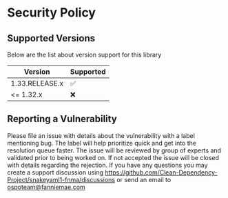 # Security Policy

## Supported Versions

Below are the list about version support for this library

| Version | Supported          |
| ------- | ------------------ |
| 1.33.RELEASE.x   | :white_check_mark: |
| <= 1.32.x   | :x:                |

## Reporting a Vulnerability

Please file an issue with details about the vulnerability with a label mentioning bug. The label will help prioritize quick and get into the resolution queue faster. 
The issue will be reviewed by group of experts and validated prior to being worked on. If not accepted the issue will be closed with details regarding the rejection. 
If you have any questions you may create a support discussion using https://github.com/Clean-Dependency-Project/snakeyaml1-fnma/discussions or send an email to ospoteam@fanniemae.com
